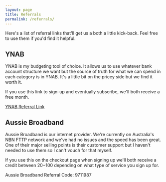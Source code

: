 ```yaml
---
layout: page
title: Referrals
permalink: /referrals/
---
```


Here's a list of referral links that'll get us a both a little kick-back. Feel free to use them if you'd find it helpful.

## YNAB

YNAB is my budgeting tool of choice. It allows us to use whatever bank account structure we want but the source of truth for what we can spend in each category is in YNAB. It's a little bit on the pricey side but we find it worth it.

If you use this link to sign-up and eventually subscribe, we'll both receive a free month.

[YNAB Referral Link](https://ynab.com/referral/?ref=pfdug1LGoIoT4687)

## Aussie Broadband

Aussie Broadband is our internet provider. We're currently on Australia's NBN FTTP network and we've had no issues and the speed has been great. One of their major selling points is their customer support but I haven't needed to use them so I can't vouch for that myself.

If you use this on the checkout page when signing up we'll both receive a credit between $20-$100 depending on what type of service you sign up for.

Aussie Broadband Referral Code: 9711987

